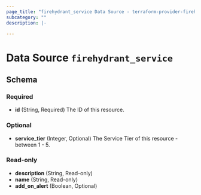 ```yaml
---
page_title: "firehydrant_service Data Source - terraform-provider-firehydrant"
subcategory: ""
description: |-

---
```


# Data Source `firehydrant_service`





## Schema

### Required

- **id** (String, Required) The ID of this resource.

### Optional

- **service_tier** (Integer, Optional) The Service Tier of this resource - between 1 - 5.

### Read-only

- **description** (String, Read-only)
- **name** (String, Read-only)
- **add_on_alert** (Boolean, Optional)

